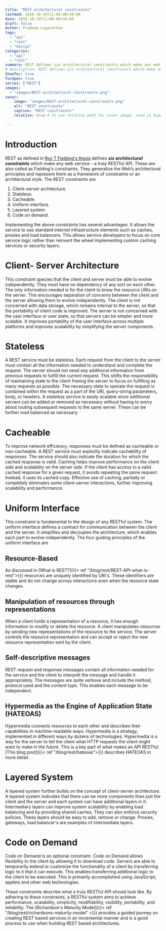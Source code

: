 ```yaml
---
title: "REST architectural constraints"
lastmod: 2016-10-19T11:00:08+10:00
date: 2016-10-19T11:00:08+10:00
draft: false
Author: Pradeep Loganathan
tags: 
  - "api"
  - "rest"
  - "design"
categories: 
  - "api"
  - "rest"
summary: REST defines six architectural constraints which make any web service – a truly RESTful API. These are also called as Fielding's constraints. They generalize the Web’s architectural principles and represent them as a framework of constraints or an architectural style.
# description: REST defines six architectural constraints which make any web service – a truly RESTful API. These are also called as Fielding's constraints. They generalize the Web’s architectural principles and represent them as a framework of constraints or an architectural style.
ShowToc: true
TocOpen: true
series: ["REST"]
images:
  - "images/REST-architectural-constraints.png"
cover:
    image: "images/REST-architectural-constraints.png"
    alt: "REST constraints"
    caption: "REST constraints"
    relative: true # To use relative path for cover image, used in hugo Page-bundles
 
---
```


# Introduction

REST as defined in [Roy T Fielding's thesis](http://www.ics.uci.edu/~fielding/pubs/dissertation/top.htm) defines **_six architectural constraints_** which make any web service – a truly RESTful API. These are also called as Fielding's constraints. They generalize the Web’s architectural principles and represent them as a framework of constraints or an architectural style. The REST constraints are

1. Client–server architecture.
2. Stateless.
3. Cacheable.
4. Uniform interface.
5. Layered system.
6. Code on demand.

Implementing the above constraints has several advantages. It allows the service to use standard internet infrastructure elements such as caches, proxies and load balancers. This allows service developers to focus on core service logic rather than reinvent the wheel implementing custom caching services or security layers.

# Client- Server Architecture

This constraint species that the client and server must be able to evolve independently. They must have no dependency of any sort on each other. The only information needed is for the client to know the resource URIs on the server. This encourages separation of concerns between the client and the server allowing them to evolve independently. The client is not concerned with data storage, which remains internal to the server, so that the portability of client code is improved. The server is not concerned with the user interface or user state, so that servers can be simpler and more scalable. It improves portability of the user interface across multiple platforms and improves scalability by simplifying the server components.

# Stateless

A REST service must be stateless. Each request from the client to the server must contain all the information needed to understand and complete the request. The server should not need any additional information from previous requests to fulfill the current request. This shifts the responsibility of maintaining state to the client freeing the server to focus on fulfilling as many requests as possible. The necessary state to operate the request is contained within the request as a part of the URI, query-string parameters, body, or headers. A stateless service is easily scalable since additional servers can be added or removed as necessary without having to worry about routing subsequent requests to the same server. These can be further load balanced as necessary. 

# Cacheable

To improve network efficiency, responses must be defined as cacheable or non-cacheable. A REST service must explicitly indicate cacheblilty of responses. The service should also indicate the duration for which the cached response is valid. Caching helps improve performance on the client side and scalability on the server side. If the client has access to a valid cached response for a given request, it avoids repeating the same request. Instead, it uses its cached copy. Effective use of caching, partially or completely eliminates some client–server interactions, further improving scalability and performance.

# Uniform Interface

This constraint is fundamental to the design of any RESTful system. The uniform interface defines a contract for communication between the client and the server. It simplifies and decouples the architecture, which enables each part to evolve independently. The four guiding principles of the uniform interface are

## Resource-Based

As discussed in [What is REST?]({{< ref "/blog/rest/REST-API-what-is-rest">}}) resources are uniquely identified by URI's. These identifiers are stable and do not change across interactions even when the resource state changes.

## Manipulation of resources through representations

When a client holds a representation of a resource, it has enough information to modify or delete the resource. A client manipulates resources by sending new representations of the resource to the service. The server controls the resource representation and can accept or reject the  new resource representation sent by the client.

## Self-descriptive messages

REST request and response messages contain all information needed for the service and the client to interpret the message and handle it appropriately. The messages are quite verbose and include the method, protocol used and the content type. This enables each message to be independent.

## Hypermedia as the Engine of Application State (HATEOAS)

Hypermedia connects resources to each other and describes their capabilities in machine-readable ways. Hypermedia is a strategy, implemented in different ways by dozens of technologies. Hypermedia is a way for the server to tell the client what HTTP requests the client might want to make in the future. This is a key part of what makes an API RESTful. [This blog post]({{< ref "/blog/rest/hateoas">}}) describes HATEOAS in more detail.

# Layered System

A layered system further builds on the concept of client-server architecture. A layered system indicates that there can be more components than just the client and the server and each system can have additional layers in it. Intermediary layers can improve system scalability by enabling load balancing and by providing shared caches. They can also enforce security policies. These layers should be easy to add, remove or change. Proxies, gateways, load balancer's are examples of intermediate layers.

# Code on Demand

Code on Demand is an optional constraint. Code on Demand allows flexibility to the client by allowing it to download code. Servers are able to temporarily extend or customize the functionality of a client by transferring logic to it that it can execute. This enables transferring additional logic to the client to be executed. This is primarily accomplished using JavaScript, applets and other web technologies.

These constraints describe what a truly RESTful API should look like. By adhering to these constraints, a RESTful system aims to achieve performance, scalability, simplicity, modifiability, visibility, portability, and reliability. The [Richardson's Maturity Model]({{< ref "/blog/rest/richardsons-maturity-model" >}}) provides a guided journey on creating REST based services in an incremental manner and is a good process to use when building REST based architectures.
